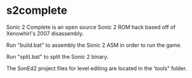 # s2complete
Sonic 2 Complete is an open source Sonic 2 ROM hack based off of Xenowhirl's 2007 disassembly.

Run "build.bat" to assembly the Sonic 2 ASM in order to run the game.

Run "split.bat" to split the Sonic 2 binary.

The SonEd2 project files for level editing are located in the 'tools" folder.
